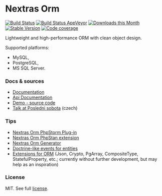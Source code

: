Nextras Orm
===========

[![Build Status](https://travis-ci.org/nextras/orm.svg?branch=master)](https://travis-ci.org/nextras/orm)
[![Build Status AppVeyor](https://ci.appveyor.com/api/projects/status/vbstel14t12ea5kb/branch/master?svg=true)](https://ci.appveyor.com/project/hrach/orm/branch/master)
[![Downloads this Month](https://img.shields.io/packagist/dm/nextras/orm.svg?style=flat)](https://packagist.org/packages/nextras/orm)
[![Stable Version](https://poser.pugx.org/nextras/orm/v/stable)](https://packagist.org/packages/nextras/orm)
[![Code coverage](https://img.shields.io/coveralls/nextras/orm.svg?style=flat)](https://coveralls.io/r/nextras/orm)

Lightweight and high-performance ORM with clean object design.

Supported platforms:
- MySQL,
- PostgreSQL,
- MS SQL Server.


### Docs & sources

- [Documentation](https://nextras.org/orm/docs)
- [Api Documentation](https://codedoc.pub/nextras/orm)
- [Demo - source code](https://github.com/nextras/orm-demo)
- [Talk at Posledni sobota](https://www.youtube.com/watch?v=6MnONy6DTLs) (czech)

### Tips

- [Nextras Orm PhpStorm Plug-in](https://github.com/nextras/orm-intellij)
- [Nextras Orm PhpStan extension](https://github.com/nextras/orm-phpstan)
- [Nextras Orm Generator](https://github.com/contributte/nextras-orm-generator)
- [Doctrine-like events for entities](https://github.com/contributte/nextras-orm-events)
- [Extensions for ORM](https://github.com/Mikulas/nextras-ormext) (Json, Crypto, PgArray, CompositeType, StatefulProperty, etc.; currently without further development, but may help as an inspiration)

### License

MIT. See full [license](license.md).
